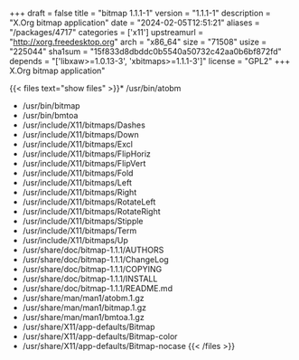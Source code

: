 +++
draft = false
title = "bitmap 1.1.1-1"
version = "1.1.1-1"
description = "X.Org bitmap application"
date = "2024-02-05T12:51:21"
aliases = "/packages/4717"
categories = ['x11']
upstreamurl = "http://xorg.freedesktop.org"
arch = "x86_64"
size = "71508"
usize = "225044"
sha1sum = "15f833d8dbddc0b5540a50732c42aa0b6bf872fd"
depends = "['libxaw>=1.0.13-3', 'xbitmaps>=1.1.1-3']"
license = "GPL2"
+++
X.Org bitmap application"

{{< files text="show files" >}}* /usr/bin/atobm
* /usr/bin/bitmap
* /usr/bin/bmtoa
* /usr/include/X11/bitmaps/Dashes
* /usr/include/X11/bitmaps/Down
* /usr/include/X11/bitmaps/Excl
* /usr/include/X11/bitmaps/FlipHoriz
* /usr/include/X11/bitmaps/FlipVert
* /usr/include/X11/bitmaps/Fold
* /usr/include/X11/bitmaps/Left
* /usr/include/X11/bitmaps/Right
* /usr/include/X11/bitmaps/RotateLeft
* /usr/include/X11/bitmaps/RotateRight
* /usr/include/X11/bitmaps/Stipple
* /usr/include/X11/bitmaps/Term
* /usr/include/X11/bitmaps/Up
* /usr/share/doc/bitmap-1.1.1/AUTHORS
* /usr/share/doc/bitmap-1.1.1/ChangeLog
* /usr/share/doc/bitmap-1.1.1/COPYING
* /usr/share/doc/bitmap-1.1.1/INSTALL
* /usr/share/doc/bitmap-1.1.1/README.md
* /usr/share/man/man1/atobm.1.gz
* /usr/share/man/man1/bitmap.1.gz
* /usr/share/man/man1/bmtoa.1.gz
* /usr/share/X11/app-defaults/Bitmap
* /usr/share/X11/app-defaults/Bitmap-color
* /usr/share/X11/app-defaults/Bitmap-nocase
{{< /files >}}